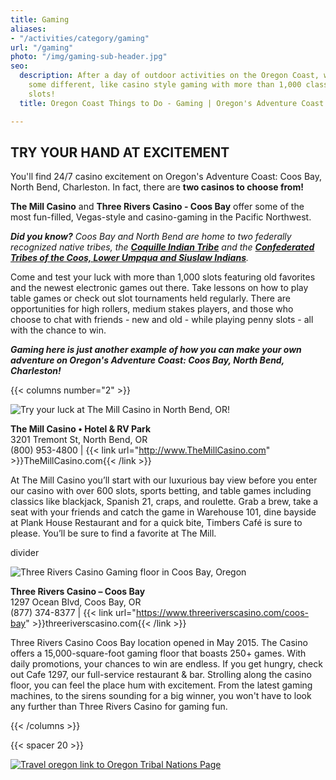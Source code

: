 ```yaml
---
title: Gaming
aliases:
- "/activities/category/gaming"
url: "/gaming"
photo: "/img/gaming-sub-header.jpg"
seo:
  description: After a day of outdoor activities on the Oregon Coast, why not try
    some different, like casino style gaming with more than 1,000 classic and new
    slots!
  title: Oregon Coast Things to Do - Gaming | Oregon's Adventure Coast

---
```

## TRY YOUR HAND AT EXCITEMENT

You'll find 24/7 casino excitement on Oregon's Adventure Coast: Coos Bay, North Bend, Charleston. In fact, there are **two casinos to choose from!**

**The Mill Casino** and **Three Rivers Casino - Coos Bay** offer some of the most fun-filled, Vegas-style and casino-gaming in the Pacific Northwest.

**_Did you know?_** _Coos Bay and North Bend are home to two federally recognized native tribes, the_ [**_Coquille Indian Tribe_**](/tribal-heritage-coquilles/) _and the_ [**_Confederated Tribes of the Coos, Lower Umpqua and Siuslaw Indians_**](/tribal-heritage-confederated/)_._

Come and test your luck with more than 1,000 slots featuring old favorites and the newest electronic games out there. Take lessons on how to play table games or check out slot tournaments held regularly. There are opportunities for high rollers, medium stakes players, and those who choose to chat with friends - new and old - while playing penny slots - all with the chance to win.

**_Gaming here is just another example of how you can make your own adventure on Oregon's Adventure Coast: Coos Bay, North Bend, Charleston!_**

{{< columns number="2" >}}

![Try your luck at The Mill Casino in North Bend, OR!](/img/mill-casino-web.jpeg)

**The Mill Casino • Hotel & RV Park**  
3201 Tremont St, North Bend, OR  
(800) 953-4800 | {{< link url="http://www.TheMillCasino.com" >}}TheMillCasino.com{{< /link >}}

At The Mill Casino you’ll start with our luxurious bay view before you enter our casino with over 600 slots, sports betting, and table games including classics like blackjack, Spanish 21, craps, and roulette. Grab a brew, take a seat with your friends and catch the game in Warehouse 101, dine bayside at Plank House Restaurant and for a quick bite, Timbers Café is sure to please. You’ll be sure to find a favorite at The Mill.

divider

![Three Rivers Casino Gaming floor in Coos Bay, Oregon](/img/three-rivers-casino-column-header.jpg)

**Three Rivers Casino – Coos Bay**  
1297 Ocean Blvd, Coos Bay, OR  
(877) 374-8377 | {{< link url="https://www.threeriverscasino.com/coos-bay" >}}threeriverscasino.com{{< /link >}}

Three Rivers Casino Coos Bay location opened in May 2015. The Casino offers a 15,000-square-foot gaming floor that boasts 250+ games. With daily promotions, your chances to win are endless. If you get hungry, check out Cafe 1297, our full-service restaurant & bar. Strolling along the casino floor, you can feel the place hum with excitement. From the latest gaming machines, to the sirens sounding for a big winner, you won't have to look any further than Three Rivers Casino for gaming fun.

{{< /columns >}}

{{< spacer 20 >}}

[![Travel oregon link to Oregon Tribal Nations Page](/img/traveloregon-indianbutton-695x125.jpg)](https://traveloregon.com/places-to-go/tribal-nations)